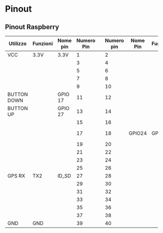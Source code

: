 # Pinout

## Pinout Raspberry

| Utilizzo    | Funzioni | Nome pin | Numero Pin |     | Numero pin | Nome Pin | Funzioni | Utilizzo    |
| ----------- | -------- | -------- | ---------- | --- | ---------- | -------- | -------- | ----------- |
| VCC         | 3.3V     | 3.3V     | 1          |     | 2          |          |          |             |
|             |          |          | 3          |     | 4          |          |          |             |
|             |          |          | 5          |     | 6          |          |          |             |
|             |          |          | 7          |     | 8          |          |          |             |
|             |          |          | 9          |     | 10         |          |          |             |
| BUTTON DOWN |          | GPIO 17  | 11         |     | 12         |          |          |             |
| BUTTON UP   |          | GPIO 27  | 13         |     | 14         |          |          |             |
|             |          |          | 15         |     | 16         |          |          |             |
|             |          |          | 17         |     | 18         | GPIO24   | GPIO     | HALL SENSOR |
|             |          |          | 19         |     | 20         |          |          |             |
|             |          |          | 21         |     | 22         |          |          |             |
|             |          |          | 23         |     | 24         |          |          |             |
|             |          |          | 25         |     | 26         |          |          |             |
| GPS RX      | TX2      | ID_SD    | 27         |     | 28         |          |          |             |
|             |          |          | 29         |     | 30         |          |          |             |
|             |          |          | 31         |     | 32         |          |          |             |
|             |          |          | 33         |     | 34         |          |          |             |
|             |          |          | 35         |     | 36         |          |          |             |
|             |          |          | 37         |     | 38         |          |          |             |
| GND         | GND      |          | 39         |     | 40         |          |          |             |
